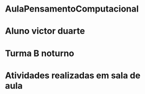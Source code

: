 # AulaPensamentoComputacional

# Aluno victor duarte

# Turma B noturno

# Atividades realizadas em sala de aula

